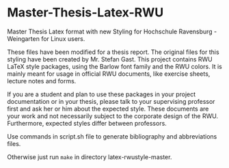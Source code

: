 # Master-Thesis-Latex-RWU
Master Thesis Latex format with new Styling for Hochschule Ravensburg - Weingarten for Linux users.

These files have been modified for a thesis report. The original files for this styling have been created by Mr. Stefan Gast.
This project contains RWU LaTeX style packages, using the Barlow font family
and the RWU colors.
It is mainly meant for usage in official RWU documents, like exercise sheets,
lecture notes and forms.

If you are a student and plan to use these packages in your project
documentation or in your thesis, please talk to your supervising professor
first and ask her or him about the expected style.
These documents are your work and not necessarily subject to the corporate
design of the RWU.
Furthermore, expected styles differ between professors.



Use commands in script.sh file to generate bibliography and abbreviations files.

Otherwise just run 
```make```
in directory latex-rwustyle-master.
